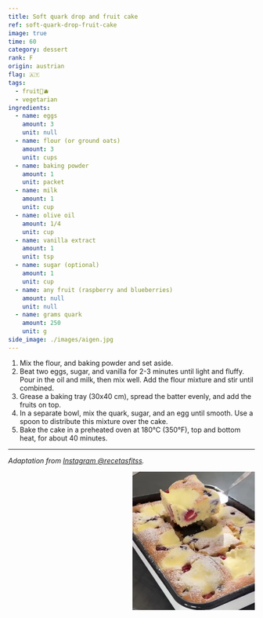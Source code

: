 ```yaml
---
title: Soft quark drop and fruit cake
ref: soft-quark-drop-fruit-cake
image: true
time: 60
category: dessert
rank: F
origin: austrian
flag: 🇦🇹
tags:
  - fruit🍒🫐
  - vegetarian
ingredients:
  - name: eggs
    amount: 3
    unit: null
  - name: flour (or ground oats)
    amount: 3
    unit: cups
  - name: baking powder
    amount: 1
    unit: packet
  - name: milk
    amount: 1
    unit: cup
  - name: olive oil
    amount: 1/4
    unit: cup
  - name: vanilla extract
    amount: 1
    unit: tsp
  - name: sugar (optional)
    amount: 1
    unit: cup
  - name: any fruit (raspberry and blueberries)
    amount: null
    unit: null
  - name: grams quark
    amount: 250
    unit: g
side_image: ./images/aigen.jpg
---
```


1. Mix the flour, and baking powder and set aside.
2. Beat two eggs, sugar, and vanilla for 2-3 minutes until light and fluffy. Pour in the oil and milk, then mix well. Add the flour mixture and stir until combined.
3. Grease a baking tray (30x40 cm), spread the batter evenly, and add the fruits on top.
4. In a separate bowl, mix the quark, sugar, and an egg until smooth. Use a spoon to distribute this mixture over the cake.
5. Bake the cake in a preheated oven at 180°C (350°F), top and bottom heat, for about 40 minutes. 

---

_Adaptation from [Instagram @recetasfitss](https://www.instagram.com/p/Cxbdoulvssv/?utm_source=ig_web_copy_link&igsh=MzRlODBiNWFlZA==)._

<img src="images/soft_quark_drop_fruit_cake.png" style="width:250px; float:right;"/>